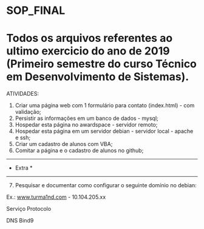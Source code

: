 # SOP_FINAL
# Todos os arquivos referentes ao ultimo exercicio do ano de 2019 (Primeiro semestre do curso Técnico em Desenvolvimento de Sistemas).

ATIVIDADES:
1. Criar uma página web com 1 formulário para contato (index.html) - com validação;
2. Persistir as informações em um banco de dados - mysql;
3. Hospedar esta página no awardspace - servidor remoto;
4. Hospedar esta página em um servidor debian - servidor local - apache e ssh;
5. Criar um cadastro de alunos com VBA;
6. Comitar a página e o cadastro de alunos no github;

*********
* Extra *
*********
7. Pesquisar e documentar como configurar o seguinte domínio no debian:

Ex.: www.turma1nd.com - 10.104.205.xx

Serviço	Protocolo

DNS	Bind9	

